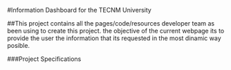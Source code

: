 #Information Dashboard for the TECNM University

##This project contains all the pages/code/resources developer team as been using to create this project. the objective of the current webpage its to provide the user the information that its requested in the most dinamic way posible.

###Project Specifications 

